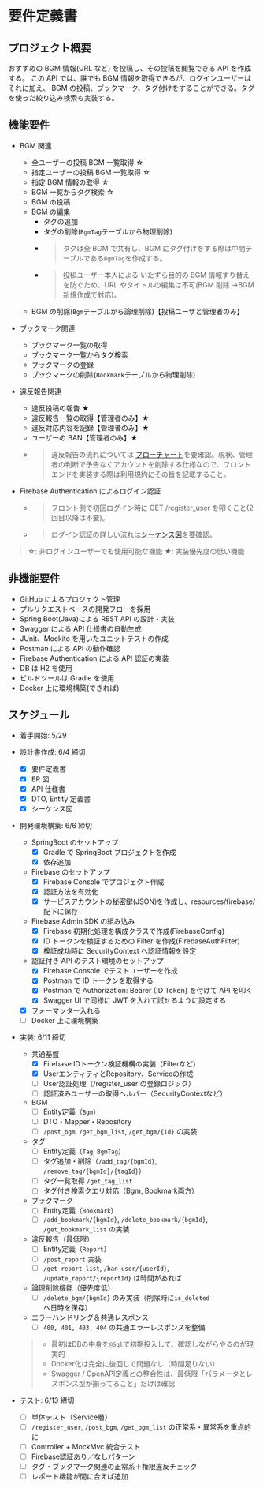 # 要件定義書

## プロジェクト概要

おすすめの BGM 情報(URL など) を投稿し、その投稿を閲覧できる API を作成する。
この API では、誰でも BGM 情報を取得できるが、ログインユーザーはそれに加え、 BGM の投稿、ブックマーク、タグ付けをすることができる。タグを使った絞り込み検索も実装する。

## 機能要件

- BGM 関連

  - 全ユーザーの投稿 BGM 一覧取得 ☆
  - 指定ユーザーの投稿 BGM 一覧取得 ☆
  - 指定 BGM 情報の取得 ☆
  - BGM 一覧からタグ検索 ☆
  - BGM の投稿
  - BGM の編集
    - タグの追加
    - タグの削除(`BgmTag`テーブルから物理削除)
    - > タグは全 BGM で共有し、BGM にタグ付けをする際は中間テーブルである`BgmTag`を作成する。
    - > 投稿ユーザー本人による いたずら目的の BGM 情報すり替えを防ぐため、URL やタイトルの編集は不可(BGM 削除 →BGM 新規作成で対応)。
  - BGM の削除(`Bgm`テーブルから論理削除)【投稿ユーザと管理者のみ】

- ブックマーク関連
  - ブックマーク一覧の取得
  - ブックマーク一覧からタグ検索
  - ブックマークの登録
  - ブックマークの削除(`Bookmark`テーブルから物理削除)
- 違反報告関連
  - 違反投稿の報告 ★
  - 違反報告一覧の取得【管理者のみ】★
  - 違反対応内容を記録【管理者のみ】★
  - ユーザーの BAN【管理者のみ】★
  - > 違反報告の流れについては [フローチャート](./flowchart.md)を要確認。現状、管理者の判断で予告なくアカウントを削除する仕様なので、フロントエンドを実装する際は利用規約にその旨を記載すること。
- Firebase Authentication によるログイン認証
  - > フロント側で初回ログイン時に GET /register_user を叩くこと(2 回目以降は不要)。
  - > ログイン認証の詳しい流れは[シーケンス図](./sequence.md)を要確認。

> ☆: 非ログインユーザーでも使用可能な機能
> ★: 実装優先度の低い機能

## 非機能要件

- GitHub によるプロジェクト管理
- プルリクエストベースの開発フローを採用
- Spring Boot(Java)による REST API の設計・実装
- Swagger による API 仕様書の自動生成
- JUnit、Mockito を用いたユニットテストの作成
- Postman による API の動作確認
- Firebase Authentication による API 認証の実装
- DB は H2 を使用
- ビルドツールは Gradle を使用
- Docker 上に環境構築(できれば)

## スケジュール

- 着手開始: 5/29
- 設計書作成: 6/4 締切
  - [x] 要件定義書
  - [x] ER 図
  - [x] API 仕様書
  - [x] DTO, Entity 定義書
  - [x] シーケンス図
- 開発環境構築: 6/6 締切
  - SpringBoot のセットアップ
    - [x] Gradle で SpringBoot プロジェクトを作成
    - [x] 依存追加
  - Firebase のセットアップ
    - [x] Firebase Console でプロジェクト作成
    - [x] 認証方法を有効化
    - [x] サービスアカウントの秘密鍵(JSON)を作成し、resources/firebase/ 配下に保存
  - Firebase Admin SDK の組み込み
    - [x] Firebase 初期化処理を構成クラスで作成(FirebaseConfig)
    - [x] ID トークンを検証するための Filter を作成(FirebaseAuthFilter)
    - [x] 検証成功時に SecurityContext へ認証情報を設定
  - 認証付き API のテスト環境のセットアップ
    - [x] Firebase Console でテストユーザーを作成
    - [x] Postman で ID トークンを取得する
    - [x] Postman で Authorization: Bearer {ID Token} を付けて API を叩く
    - [x] Swagger UI で同様に JWT を入れて試せるように設定する
  - [x] フォーマッター入れる
  - [ ] Docker 上に環境構築
- 実装: 6/11 締切
  - 共通基盤
    - [x] Firebase IDトークン検証機構の実装（Filterなど）
    - [x] UserエンティティとRepository、Serviceの作成
    - [ ] User認証処理（/register_user の登録ロジック）
    - [ ] 認証済みユーザーの取得ヘルパー（SecurityContextなど）
  - BGM
    - [ ] Entity定義（`Bgm`）
    - [ ] DTO・Mapper・Repository
    - [ ] `/post_bgm`, `/get_bgm_list`, `/get_bgm/{id}` の実装
  - タグ
    - [ ] Entity定義（`Tag`, `BgmTag`）
    - [ ] タグ追加・削除（`/add_tag/{bgmId}`, `/remove_tag/{bgmId}/{tagId}`）
    - [ ] タグ一覧取得 `/get_tag_list`
    - [ ] タグ付き検索クエリ対応（Bgm, Bookmark両方）
  - ブックマーク
    - [ ] Entity定義（`Bookmark`）
    - [ ] `/add_bookmark/{bgmId}`, `/delete_bookmark/{bgmId}`, `/get_bookmark_list` の実装
  - 違反報告（最低限）
    - [ ] Entity定義（`Report`）
    - [ ] `/post_report` 実装
    - [ ] `/get_report_list`, `/ban_user/{userId}`, `/update_report/{reportId}` は時間があれば
  - 論理削除機能（優先度低）
    - [ ] `/delete_bgm/{bgmId}` のみ実装（削除時に`is_deleted`へ日時を保存）
  - エラーハンドリング＆共通レスポンス
    - [ ] `400, 401, 403, 404` の共通エラーレスポンスを整備

  > - 最初はDBの中身を`@Sql`で初期投入して、確認しながらやるのが現実的
  > - Docker化は完全に後回しで問題なし（時間足りない）
  > - Swagger / OpenAPI定義との整合性は、最低限「パラメータとレスポンス型が揃ってること」だけは確認

- テスト: 6/13 締切
  - [ ] 単体テスト（Service層）
  - [ ] `/register_user`, `/post_bgm`, `/get_bgm_list` の正常系・異常系を重点的に
  - [ ] Controller + MockMvc 統合テスト
  - [ ] Firebase認証あり／なしパターン
  - [ ] タグ・ブックマーク関連の正常系＋権限違反チェック
  - [ ] レポート機能が間に合えば追加
